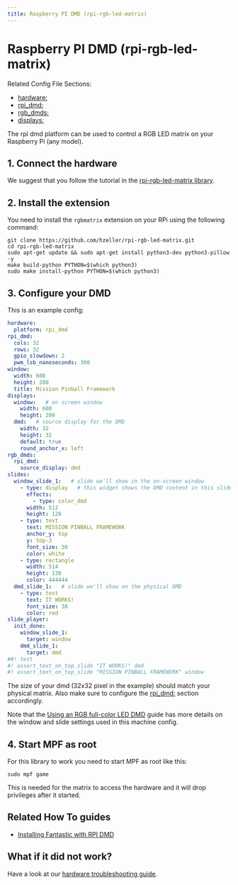 ```yaml
---
title: Raspberry PI DMD (rpi-rgb-led-matrix)
---
```


# Raspberry PI DMD (rpi-rgb-led-matrix)


Related Config File Sections:

* [hardware:](../config/hardware.md)
* [rpi_dmd:](../config/rpi_dmd.md)
* [rgb_dmds:](../config/rgb_dmds.md)
* [displays:](../config/displays.md)

The rpi dmd platform can be used to control a RGB LED matrix on your
Raspberry Pi (any model).

## 1. Connect the hardware

We suggest that you follow the tutorial in the [rpi-rgb-led-matrix
library](https://github.com/hzeller/rpi-rgb-led-matrix).

## 2. Install the extension

You need to install the `rgbmatrix` extension on your RPi using the
following command:

``` console
git clone https://github.com/hzeller/rpi-rgb-led-matrix.git
cd rpi-rgb-led-matrix
sudo apt-get update && sudo apt-get install python3-dev python3-pillow -y
make build-python PYTHON=$(which python3)
sudo make install-python PYTHON=$(which python3)
```

## 3. Configure your DMD

This is an example config:

``` yaml
hardware:
  platform: rpi_dmd
rpi_dmd:
  cols: 32
  rows: 32
  gpio_slowdown: 2
  pwm_lsb_nanoseconds: 300
window:
  width: 600
  height: 200
  title: Mission Pinball Framework
displays:
  window:   # on screen window
    width: 600
    height: 200
  dmd:   # source display for the DMD
    width: 32
    height: 32
    default: true
    round_anchor_x: left
rgb_dmds:
  rpi_dmd:
    source_display: dmd
slides:
  window_slide_1:   # slide we'll show in the on-screen window
    - type: display   # this widget shows the DMD content in this slide too
      effects:
        - type: color_dmd
      width: 512
      height: 128
    - type: text
      text: MISSION PINBALL FRAMEWORK
      anchor_y: top
      y: top-3
      font_size: 30
      color: white
    - type: rectangle
      width: 514
      height: 130
      color: 444444
  dmd_slide_1:   # slide we'll show on the physical DMD
    - type: text
      text: IT WORKS!
      font_size: 30
      color: red
slide_player:
  init_done:
    window_slide_1:
      target: window
    dmd_slide_1:
      target: dmd
##! test
#! assert_text_on_top_slide "IT WORKS!" dmd
#! assert_text_on_top_slide "MISSION PINBALL FRAMEWORK" window
```

The size of your dmd (32x32 pixel in the example) should match your
physical matrix. Also make sure to configure the
[rpi_dmd:](../config/rpi_dmd.md) section accordingly.

Note that the [Using an RGB full-color LED DMD](../mc/displays/rgb_dmd.md)
guide has more details on the window and slide settings used in this
machine config.

## 4. Start MPF as root

For this library to work you need to start MPF as root like this:

``` console
sudo mpf game
```

This is needed for the matrix to access the hardware and it will drop
privileges after it started.

## Related How To guides

 * [Installing Fantastic with RPI DMD](https://github.com/yetifrisstlama/Fan-Tas-Tic-machine#installing-everything-on-the-raspberry-pi-from-scratch)

## What if it did not work?

Have a look at our [hardware troubleshooting guide](troubleshooting_hardware/index.md).
